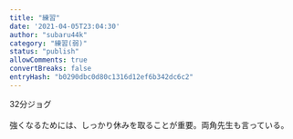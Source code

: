 ```yaml
---
title: "練習"
date: '2021-04-05T23:04:30'
author: "subaru44k"
category: "練習(弱)"
status: "publish"
allowComments: true
convertBreaks: false
entryHash: "b0290dbc0d80c1316d12ef6b342dc6c2"
---
```

32分ジョグ<br>
<br>
強くなるためには、しっかり休みを取ることが重要。両角先生も言っている。
